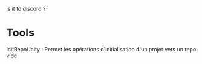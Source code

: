 is it to discord ?

# Tools

InitRepoUnity : Permet les opérations d'initialisation d'un projet vers un repo vide
